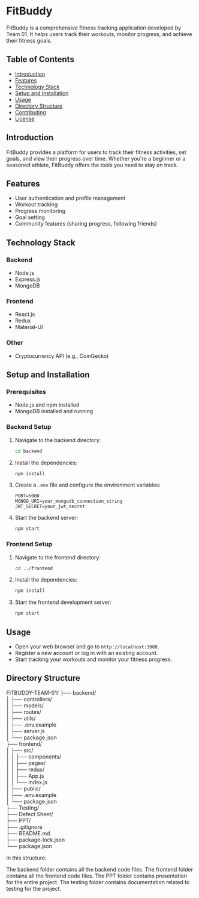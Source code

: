 # FitBuddy

FitBuddy is a comprehensive fitness tracking application developed by Team 01. It helps users track their workouts, monitor progress, and achieve their fitness goals.


## Table of Contents

- [Introduction](#introduction)
- [Features](#features)
- [Technology Stack](#technology-stack)
- [Setup and Installation](#setup-and-installation)
- [Usage](#usage)
- [Directory Structure](#directory-structure)
- [Contributing](#contributing)
- [License](#license)

## Introduction

FitBuddy provides a platform for users to track their fitness activities, set goals, and view their progress over time. Whether you're a beginner or a seasoned athlete, FitBuddy offers the tools you need to stay on track.

## Features

- User authentication and profile management
- Workout tracking
- Progress monitoring
- Goal setting
- Community features (sharing progress, following friends)

## Technology Stack

### Backend
- Node.js
- Express.js
- MongoDB

### Frontend
- React.js
- Redux
- Material-UI

### Other
- Cryptocurrency API (e.g., CoinGecko)

## Setup and Installation

### Prerequisites

- Node.js and npm installed
- MongoDB installed and running

### Backend Setup

1. Navigate to the backend directory:
    ```bash
    cd backend
    ```

2. Install the dependencies:
    ```bash
    npm install
    ```

3. Create a `.env` file and configure the environment variables:
    ```env
    PORT=5000
    MONGO_URI=your_mongodb_connection_string
    JWT_SECRET=your_jwt_secret
    ```

4. Start the backend server:
    ```bash
    npm start
    ```

### Frontend Setup

1. Navigate to the frontend directory:
    ```bash
    cd ../frontend
    ```

2. Install the dependencies:
    ```bash
    npm install
    ```
    
3. Start the frontend development server:
    ```bash
    npm start
    ```

## Usage

- Open your web browser and go to `http://localhost:3000`.
- Register a new account or log in with an existing account.
- Start tracking your workouts and monitor your fitness progress.

## Directory Structure
                                                                                                                                                                                    

FITBUDDY-TEAM-01/
├── backend/                                                                                                                                                                                  
│ ├── controllers/                                                                                                                                                                            
│ ├── models/                                                                                                                                                                                 
│ ├── routes/                                                                                                                                                                                 
│ ├── utils/                                                                                                                                                                                  
│ ├── .env.example                                                                                                                                                                            
│ ├── server.js                                                                                                                                                                               
│ └── package.json                                                                                                                                                                            
├── frontend/                                                                                                                                                                                 
│ ├── src/                                                                                                                                                                                    
│ │ ├── components/                                                                                                                                                                           
│ │ ├── pages/                                                                                                                                                                                
│ │ ├── redux/                                                                                                                                                                                
│ │ ├── App.js                                                                                                                                                                                
│ │ └── index.js                                                                                                                                                                              
│ ├── public/                                                                                                                                                                                 
│ ├── .env.example                                                                                                                                                                            
│ └── package.json                                                                                                                                                                            
├── Testing/                                                                                                                                                                                  
├── Defect Sheet/                                                                                                                                                                             
├── PPT/                                                                                                                                                                                                                                                                                                                                                                                    
├── .gitignore                                                                                                                                                                                
├── README.md                                                                                                                                                                                 
├── package-lock.json                                                                                                                                                                         
└── package.json                                                                                                                                                                              


In this structure:

The backend folder contains all the backend code files.
The frontend folder contains all the frontend code files. 
The PPT folder contains presentation for the entire project. 
The testing folder contains documentation related to testing for the project.
